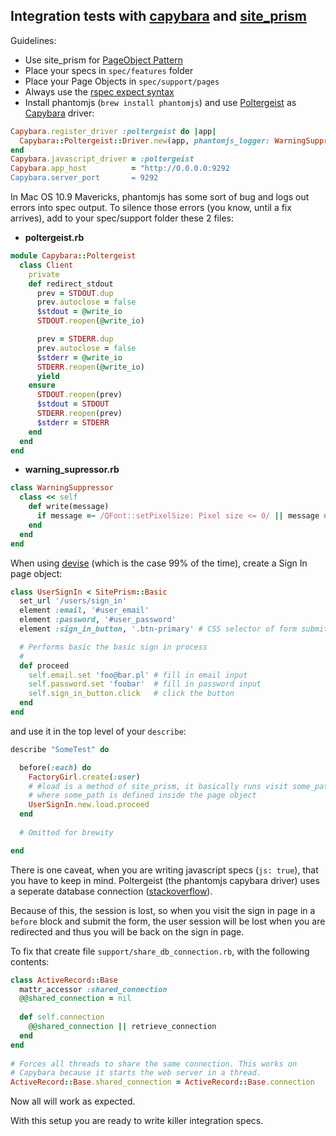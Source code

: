 Integration tests with [capybara][1] and [site_prism][2]
--------------------------------------------------------

Guidelines:

 - Use site_prism for [PageObject Pattern][3]
 - Place your specs in `spec/features` folder
 - Place your Page Objects in `spec/support/pages`
 - Always use the [rspec expect syntax][4]
 - Install phantomjs (`brew install phantomjs`) and use [Poltergeist][5] as [Capybara][6] driver:


```ruby
Capybara.register_driver :poltergeist do |app|
  Capybara::Poltergeist::Driver.new(app, phantomjs_logger: WarningSuppressor)
end
Capybara.javascript_driver = :poltergeist
Capybara.app_host          = "http://0.0.0.0:9292
Capybara.server_port       = 9292
```

In Mac OS 10.9 Mavericks, phantomjs has some sort of bug and logs out errors into spec output. To silence those errors (you know, until a fix arrives), add to your spec/support folder these 2 files:

 - **poltergeist.rb**
 
```ruby
module Capybara::Poltergeist
  class Client
    private
    def redirect_stdout
      prev = STDOUT.dup
      prev.autoclose = false
      $stdout = @write_io
      STDOUT.reopen(@write_io)

      prev = STDERR.dup
      prev.autoclose = false
      $stderr = @write_io
      STDERR.reopen(@write_io)
      yield
    ensure
      STDOUT.reopen(prev)
      $stdout = STDOUT
      STDERR.reopen(prev)
      $stderr = STDERR
    end
  end
end
```

 - **warning_supressor.rb**

```ruby
class WarningSuppressor
  class << self
    def write(message)
      if message =~ /QFont::setPixelSize: Pixel size <= 0/ || message =~/CoreText performance note:/ then 0 else puts(message);1;end
    end
  end
end
```

When using [devise][7] (which is the case 99% of the time), create a Sign In page object:
```ruby
class UserSignIn < SitePrism::Basic
  set_url '/users/sign_in'
  element :email, '#user_email'
  element :password, '#user_password'
  element :sign_in_button, '.btn-primary' # CSS selector of form submit button

  # Performs basic the basic sign in process
  #
  def proceed
    self.email.set 'foo@bar.pl' # fill in email input
    self.password.set 'foobar'  # fill in password input
    self.sign_in_button.click   # click the button
  end
end
```

and use it in the top level of your `describe`:
```ruby
describe "SomeTest" do

  before(:each) do
    FactoryGirl.create(:user)
    # #load is a method of site_prism, it basically runs visit some_path, 
    # where some_path is defined inside the page object
    UserSignIn.new.load.proceed
  end
  
  # Omitted for brewity

end
```

There is one caveat, when you are writing javascript specs (`js: true`), that you have to keep in mind. Poltergeist (the phantomjs capybara driver) uses a seperate database connection ([stackoverflow][8]). 

Because of this, the session is lost, so when you visit the sign in page in a `before` block and submit the form, the user session will be lost when you are redirected and thus you will be back on the sign in page.

To fix that create file `support/share_db_connection.rb`, with the following contents:

```ruby
class ActiveRecord::Base
  mattr_accessor :shared_connection
  @@shared_connection = nil
 
  def self.connection
    @@shared_connection || retrieve_connection
  end
end
 
# Forces all threads to share the same connection. This works on
# Capybara because it starts the web server in a thread.
ActiveRecord::Base.shared_connection = ActiveRecord::Base.connection
```

Now all will work as expected.


With this setup you are ready to write killer integration specs.


  [1]: https://github.com/jnicklas/capybara
  [2]: https://github.com/natritmeyer/site_prism
  [3]: http://blog.josephwilk.net/cucumber/page-object-pattern.html
  [4]: http://betterspecs.org/#expect
  [5]: https://github.com/jonleighton/poltergeist
  [6]: https://github.com/jnicklas/capybara
  [7]: https://github.com/plataformatec/devise
  [8]: http://stackoverflow.com/questions/18623661/why-is-capybara-discarding-my-session-after-one-event